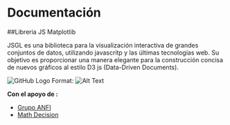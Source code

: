 # Documentación 

##Libreria JS Matplotlib

JSGL es una biblioteca para la visualización interactiva de grandes conjuntos de datos, utilizando javascritp y las últimas tecnologías web. Su objetivo es proporcionar una manera elegante para la construcción concisa de nuevos gráficos al estilo  D3 js (Data-Driven Documents).


![GitHub Logo](http://www.grupoanfi.com/images/zt_genius/images/Logo%20Anfi.jpg)
Format: ![Alt Text](http://www.grupoanfi.com/images/zt_genius/images/Logo%20Anfi.jpg)

**Con el apoyo de :**
* [Grupo ANFI](http://www.grupoanfi.com)
* [Math Decision](http://www.mathdecision.com)

